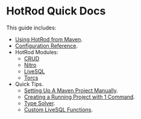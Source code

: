 # HotRod Quick Docs

This guide includes:

- [Using HotRod from Maven](./maven/maven.md).
- [Configuration Reference](./config/configuration-file-structure.md).
- HotRod Modules:
    - [CRUD](module-crud.md)
    - [Nitro](./nitro/nitro.md)
    - [LiveSQL](module-livesql.md)
    - [Torcs](module-torcs.md)
- Quick Tips.
    - [Setting Up A Maven Project Manually](./hello-world/creating-a-new-project.md).
    - [Creating a Running Project with 1 Command](maven/maven-arquetype.md).
    - [Type Solver](config/type-solver.md).
    - [Custom LiveSQL Functions](livesql/custom-database-functions.md).
